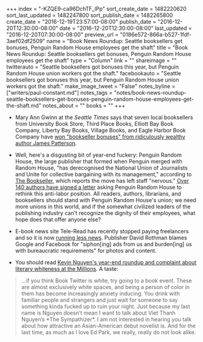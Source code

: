 +++
index = "-KZQE9-ca96DchTF_IPp"
sort_create_date = 1482220620
sort_last_updated = 1482247800
sort_publish_date = 1482265800
create_date = "2016-12-19T23:57:00-08:00"
publish_date = "2016-12-20T12:30:00-08:00"
date = "2016-12-20T12:30:00-08:00"
last_updated = "2016-12-20T07:30:00-08:00"
preview_url = "0186e572-866a-b527-1fdf-3aef02df2509"
name = "Book News Roundup: Seattle booksellers get bonuses, Penguin Random House employees get the shaft"
title = "Book News Roundup: Seattle booksellers get bonuses, Penguin Random House employees get the shaft"
type = "Column"
link = ""
shareimage = ""
twitterauto = "Seattle booksellers got bonuses this year, but Penguin Random House union workers got the shaft."
facebookauto = "Seattle booksellers got bonuses this year, but Penguin Random House union workers got the shaft."
make_image_tweet = "False"
notes_byline = ["writers/paul-constant.md"]
notes_tags = "notes/book-news-roundup-seattle-booksellers-get-bonuses-penguin-random-house-employees-get-the-shaft.md"
notes_about = ""
books = ""
+++
* Mary Ann Gwinn at the *Seattle Times* says that seven local booksellers from University Book Store, Third Place Books, Elliott Bay Book Company, Liberty Bay Books, Village Books, and Eagle Harbor Book Company have [won "bookseller bonuses" from ridiculously wealthy author James Patterson](http://www.seattletimes.com/entertainment/books/seven-washington-state-booksellers-get-james-patterson-holiday-bonuses/).

* Well, here's a disgusting bit of year-end fuckery: Penguin Random House, the large publisher that formed when Penguin merged with Random House, "has derecognised the National Union of Journalists and Unite for collective bargaining with its management," according to [The Bookseller](http://www.thebookseller.com/news/bewilderment-among-staff-prh-derecognises-unions-448421), which reports the move has left staff "nervous." [Over 140 authors have signed a letter](https://www.theguardian.com/books/2016/dec/19/more-than-140-authors-call-on-penguin-random-house-to-reinstate-union-recognition) asking Penguin Random House to rethink this anti-labor position. All readers, authors, librarians, and booksellers should stand with Penguin Random House's union; we need more unions in this world, and if the somewhat civilized leaders of the publishing industry can't recognize the dignity of their employees, what hope does that offer anyone else?

* E-book news site Tele-Read has recently stopped paying freelancers and so it is now [running less news](https://teleread.org/2016/12/19/teleread-posting-less-but-still-with-news-and-views-you-cant-find-elsewhere/?utm_source=feedburner&utm_medium=feed&utm_campaign=Feed%3A+teleread%2FKHnj+%28TeleRead%3A+Bring+the+E-Books+Home%29). Publisher David Rothman blames Google and Facebook for "siphon[ing] ads from us and burden[ing] us with bureaucratic requirements" for photos and content.

* You should read [Kevin Nguyen's year-end roundup and complaint about literary whiteness at the Millions](http://www.themillions.com/2016/12/year-reading-kevin-nguyen.html). A taste:

<blockquote>...if you think Book Twitter is white, try going to a book event. These are almost exclusively white spaces, and being a person of color in them has become increasingly anxiety inducing. You drink with familiar people and strangers and just wait for someone to say something kinda fucked up to ruin your night. Just because my last name is Nguyen doesn’t mean I want to talk about Viet Thanh Nguyen’s *The Sympathizer*. I am not interested in hearing you talk about how attractive an Asian-American debut novelist is. And for the last time, as much as I love Ed Park, we really, really do not look alike.</blockquote>



